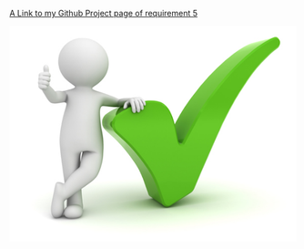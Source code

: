 [A Link to my Github Project page of requirement 5](https://github.com/AmeliaDinh/AmeliaDinh.github.io.git)

![Done P4 image](images/done.jpg)
